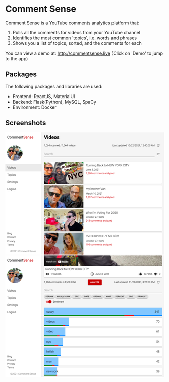 # Comment Sense
Comment Sense is a YouTube comments analytics platform that:
1. Pulls all the comments for videos from your YouTube channel
2. Identifies the most common 'topics', i.e. words and phrases
3. Shows you a list of topics, sorted, and the comments for each

You can view a demo at: http://commentsense.live
(Click on 'Demo' to jump to the app)

## Packages
The following packages and libraries are used:
* Frontend: ReactJS, MaterialUI
* Backend: Flask(Python), MySQL, SpaCy
* Environment: Docker

## Screenshots
![Screenshot Videos](web/src/assets/screenshot_desktop_videos.png)
![Screenshot Video](web/src/assets/screenshot_desktop_video.png)
